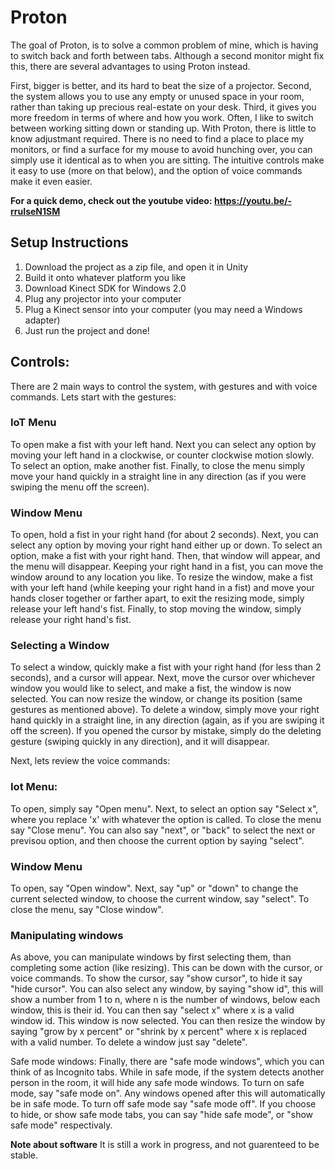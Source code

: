 # Proton

The goal of Proton, is to solve a common problem of mine, which is having to switch back and forth between tabs. Although a second monitor might fix this, there are several
advantages to using Proton instead. 

First, bigger is better, and its hard to beat the size of a projector. Second, the system allows you to use any empty or unused space in your room, rather than taking up
precious real-estate on your desk. Third, it gives you more freedom in terms of where and how you work. Often, I like to switch between working sitting down or 
standing up. With Proton, there is little to know adjustmant required. There is no need to find a place to place my monitors, or find a surface for my mouse to avoid hunching over,
you can simply use it identical as to when you are sitting. The intuitive controls make it easy to use (more on that below), and the option of voice commands make it even easier.

<b>For a quick demo, check out the youtube video: https://youtu.be/-rruIseN1SM</b>

## Setup Instructions
1. Download the project as a zip file, and open it in Unity
2. Build it onto whatever platform you like
3. Download Kinect SDK for Windows 2.0
4. Plug any projector into your computer
5. Plug a Kinect sensor into your computer (you may need a Windows adapter)
6. Just run the project and done!

## Controls:
There are 2 main ways to control the system, with gestures and with voice commands. Lets start with the gestures: <br>

### IoT Menu
To open make a fist with your left hand. Next you can select any option by moving your left hand in a clockwise, or counter clockwise motion slowly.
To select an option, make another fist. Finally, to close the menu simply move your hand quickly in a straight line in any direction (as if you were swiping the menu off the screen).

### Window Menu
To open, hold a fist in your right hand (for about 2 seconds). Next, you can select any option by moving your right hand either up or down. To select an option, make a fist with your right hand.
Then, that window will appear, and the menu will disappear. Keeping your right hand in a fist, you can move the window around to any location you like. To resize the window, make a fist with your left hand (while keeping your right hand in a fist)
and move your hands closer together or farther apart, to exit the resizing mode, simply release your left hand's fist. Finally, to stop moving the window, simply release your right hand's fist.

### Selecting a Window
To select a window, quickly make a fist with your right hand (for less than 2 seconds), and a cursor will appear. Next, move the cursor over whichever window you would like to select, and make a fist, the window is now selected.
You can now resize the window, or change its position (same gestures as mentioned above). To delete a window, simply move your right hand quickly in a straight line, in any direction (again, as if you are swiping it off the screen).
If you opened the cursor by mistake, simply do the deleting gesture (swiping quickly in any direction), and it will disappear.
<br>

Next, lets review the voice commands:

### Iot Menu:
To open, simply say "Open menu". Next, to select an option say "Select x", where you replace 'x' with whatever the option is called. To close the menu say "Close menu".
You can also say "next", or "back" to select the next or previsou option, and then choose the current option by saying "select". 

### Window Menu
To open, say "Open window". Next, say "up" or "down" to change the current selected window, to choose the current window, say "select". To close the menu, say "Close window".

### Manipulating windows
As above, you can manipulate windows by first selecting them, than completing some action (like resizing). This can be down with the cursor, or voice commands. To show the cursor, say
"show cursor", to hide it say "hide cursor". You can also select any window, by saying "show id", this will show a number from 1 to n, where n is the number of windows, below each window, this is their id.
You can then say "select x" where x is a valid window id. This window is now selected. You can then resize the window by saying "grow by x percent" or "shrink by x percent" where x is replaced with a valid number. To delete a window
just say "delete".
<br>

Safe mode windows: Finally, there are "safe mode windows", which you can think of as Incognito tabs. While in safe mode, if the system detects another person in the room, it will hide any safe mode windows.
To turn on safe mode, say "safe mode on". Any windows opened after this will automatically be in safe mode. To turn off safe mode say "safe mode off". If you choose to hide, or show safe mode tabs, you can say
"hide safe mode", or "show safe mode" respectivaly. 

<b>Note about software</b>
It is still a work in progress, and not guarenteed to be stable.
